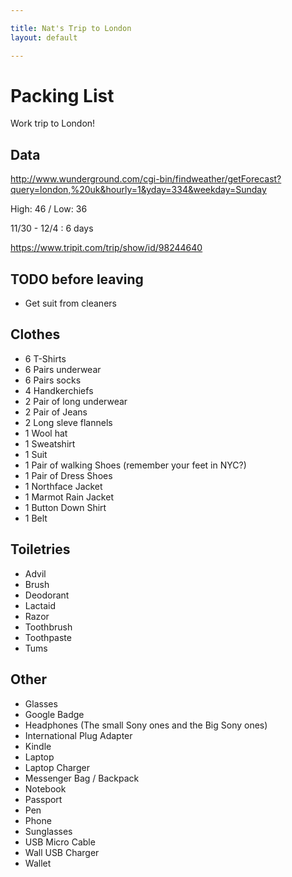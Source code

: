 ```yaml
---

title: Nat's Trip to London
layout: default

---
```


# Packing List

Work trip to London!

## Data

http://www.wunderground.com/cgi-bin/findweather/getForecast?query=london,%20uk&hourly=1&yday=334&weekday=Sunday

High: 46 / Low: 36

11/30 - 12/4 : 6 days

https://www.tripit.com/trip/show/id/98244640

## TODO before leaving

 * Get suit from cleaners

## Clothes

 * 6 T-Shirts
 * 6 Pairs underwear
 * 6 Pairs socks
 * 4 Handkerchiefs
 * 2 Pair of long underwear
 * 2 Pair of Jeans
 * 2 Long sleve flannels
 * 1 Wool hat
 * 1 Sweatshirt
 * 1 Suit
 * 1 Pair of walking Shoes (remember your feet in NYC?)
 * 1 Pair of Dress Shoes
 * 1 Northface Jacket
 * 1 Marmot Rain Jacket
 * 1 Button Down Shirt
 * 1 Belt

## Toiletries

 * Advil
 * Brush
 * Deodorant
 * Lactaid
 * Razor
 * Toothbrush
 * Toothpaste
 * Tums

## Other

 * Glasses
 * Google Badge
 * Headphones (The small Sony ones and the Big Sony ones)
 * International Plug Adapter
 * Kindle
 * Laptop
 * Laptop Charger
 * Messenger Bag / Backpack
 * Notebook
 * Passport
 * Pen
 * Phone
 * Sunglasses
 * USB Micro Cable
 * Wall USB Charger
 * Wallet

